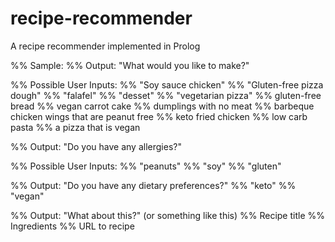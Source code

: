 # recipe-recommender
A recipe recommender implemented in Prolog

%% Sample:
%% Output: "What would you like to make?"

%% Possible User Inputs:
%% "Soy sauce chicken"
%% "Gluten-free pizza dough"
%% "falafel"
%% "desset"
%% "vegetarian pizza"
%% gluten-free bread
%% vegan carrot cake
%% dumplings with no meat
%% barbeque chicken wings that are peanut free
%% keto fried chicken
%% low carb pasta 
%% a pizza that is vegan

%% Output: "Do you have any allergies?"

%% Possible User Inputs:
%% "peanuts"
%% "soy"
%% "gluten"

%% Output: "Do you have any dietary preferences?"
%% "keto"
%% "vegan"

%% Output: "What about this?"  (or something like this)
%% Recipe title
%% Ingredients
%% URL to recipe